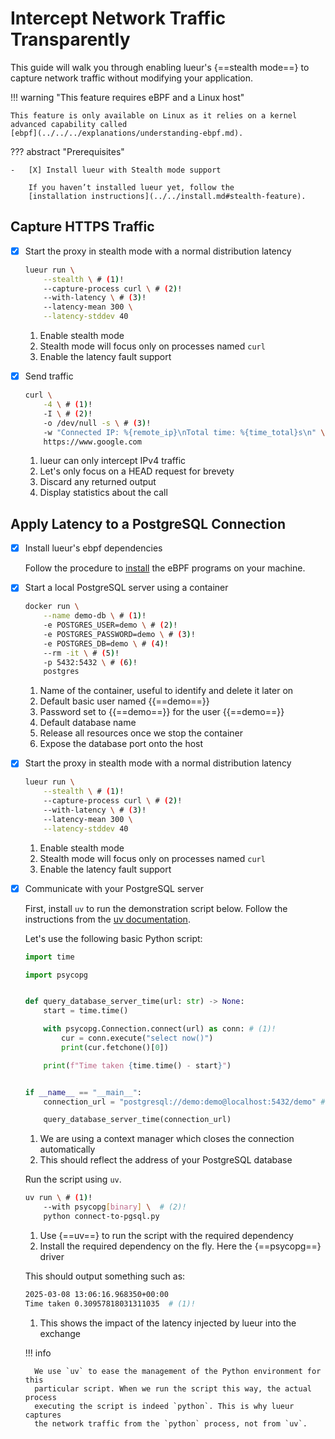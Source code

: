 # Intercept Network Traffic Transparently

This guide will walk you through enabling lueur's {==stealth mode==} to capture
network traffic without modifying your application.

!!! warning "This feature requires eBPF and a Linux host"

    This feature is only available on Linux as it relies on a kernel
    advanced capability called
    [ebpf](../../../explanations/understanding-ebpf.md).


??? abstract "Prerequisites"

    -   [X] Install lueur with Stealth mode support

        If you haven’t installed lueur yet, follow the
        [installation instructions](../../install.md#stealth-feature).

## Capture HTTPS Traffic

-   [X] Start the proxy in stealth mode with a normal distribution latency

    ```bash
    lueur run \
        --stealth \ # (1)!
        --capture-process curl \ # (2)!
        --with-latency \ # (3)!
        --latency-mean 300 \
        --latency-stddev 40
    ```

    1.  Enable stealth mode
    2.  Stealth mode will focus only on processes named `curl`
    3.  Enable the latency fault support

-   [X] Send traffic

    ```bash
    curl \
        -4 \ # (1)!
        -I \ # (2)!
        -o /dev/null -s \ # (3)!
        -w "Connected IP: %{remote_ip}\nTotal time: %{time_total}s\n" \ # (4)!
        https://www.google.com
    ```

    1.  lueur can only intercept IPv4 traffic
    2.  Let's only focus on a HEAD request for brevety
    3.  Discard any returned output
    4.  Display statistics about the call

## Apply Latency to a PostgreSQL Connection

-   [X] Install lueur's ebpf dependencies
    
    Follow the procedure to
    [install](../../../tutorials/install.md#optional-configure-ebpf-support) the
    eBPF programs on your machine.

-   [X] Start a local PostgreSQL server using a container

    ```bash
    docker run \
        --name demo-db \ # (1)!
        -e POSTGRES_USER=demo \ # (2)!
        -e POSTGRES_PASSWORD=demo \ # (3)!
        -e POSTGRES_DB=demo \ # (4)!
        --rm -it \ # (5)!
        -p 5432:5432 \ # (6)!
        postgres
    ```

    1.  Name of the container, useful to identify and delete it later on
    2.  Default basic user named {{==demo==}}
    3.  Password set to {{==demo==}} for the user {{==demo==}}
    4.  Default database name
    5.  Release all resources once we stop the container
    6.  Expose the database port onto the host

-   [X] Start the proxy in stealth mode with a normal distribution latency

    ```bash
    lueur run \
        --stealth \ # (1)!
        --capture-process curl \ # (2)!
        --with-latency \ # (3)!
        --latency-mean 300 \
        --latency-stddev 40
    ```

    1.  Enable stealth mode
    2.  Stealth mode will focus only on processes named `curl`
    3.  Enable the latency fault support

-   [X] Communicate with your PostgreSQL server

    First, install `uv` to run the demonstration script below. Follow the
    instructions from the
    [uv documentation](https://docs.astral.sh/uv/getting-started/installation/).

    Let's use the following basic Python script:

    ```python title="connect-to-pgsql.py"
    import time

    import psycopg


    def query_database_server_time(url: str) -> None:
        start = time.time()

        with psycopg.Connection.connect(url) as conn: # (1)!
            cur = conn.execute("select now()")
            print(cur.fetchone()[0])

        print(f"Time taken {time.time() - start}")


    if __name__ == "__main__":
        connection_url = "postgresql://demo:demo@localhost:5432/demo" # (2)!

        query_database_server_time(connection_url)
    ```

    1.  We are using a context manager which closes the connection automatically
    2.  This should reflect the address of your PostgreSQL database

    Run the script using `uv`.

    ```bash
    uv run \ # (1)!
        --with psycopg[binary] \  # (2)!
        python connect-to-pgsql.py
    ```

    1. Use {==uv==} to run the script with the required dependency
    2. Install the required dependency on the fly. Here the {==psycopg==} driver

    This should output something such as:

    ```bash
    2025-03-08 13:06:16.968350+00:00
    Time taken 0.30957818031311035  # (1)!
    ```

    1. This shows the impact of the latency injected by lueur into the exchange

    !!! info

        We use `uv` to ease the management of the Python environment for this
        particular script. When we run the script this way, the actual process
        executing the script is indeed `python`. This is why lueur captures
        the network traffic from the `python` process, not from `uv`.